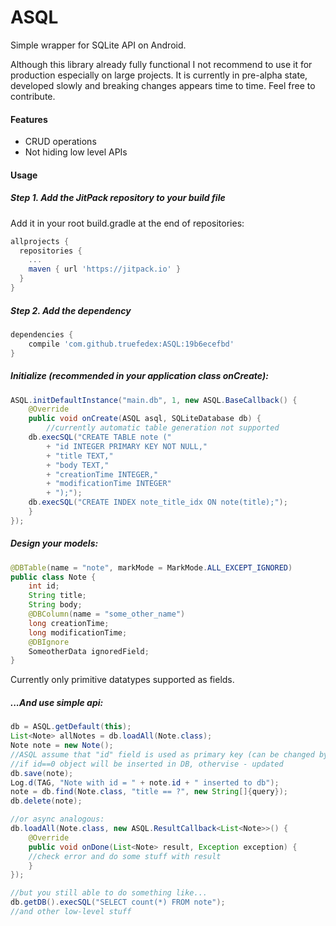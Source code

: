 # ASQL
Simple wrapper for SQLite API on Android.

Although this library already fully functional I not recommend to use it for production especially on large projects. It is currently in pre-alpha state, developed slowly and breaking changes appears time to time. Feel free to contribute.

#### Features
 - CRUD operations
 - Not hiding low level APIs

#### Usage

##### Step 1. Add the JitPack repository to your build file

Add it in your root build.gradle at the end of repositories:
```gradle
allprojects {
  repositories {
    ...
    maven { url 'https://jitpack.io' }
  }
}
```

##### Step 2. Add the dependency

```groovy
dependencies {
	compile 'com.github.truefedex:ASQL:19b6ecefbd'
}
```

##### Initialize (recommended in your application class onCreate):
```java
ASQL.initDefaultInstance("main.db", 1, new ASQL.BaseCallback() {
    @Override
    public void onCreate(ASQL asql, SQLiteDatabase db) {
	    //currently automatic table generation not supported
	db.execSQL("CREATE TABLE note ("
		+ "id INTEGER PRIMARY KEY NOT NULL,"
		+ "title TEXT,"
		+ "body TEXT,"
		+ "creationTime INTEGER,"
		+ "modificationTime INTEGER"
		+ ");");
	db.execSQL("CREATE INDEX note_title_idx ON note(title);");
    }
});
```

##### Design your models:
```java
@DBTable(name = "note", markMode = MarkMode.ALL_EXCEPT_IGNORED)
public class Note {
    int id;
    String title;
    String body;
    @DBColumn(name = "some_other_name")
    long creationTime;
    long modificationTime;
    @DBIgnore
    SomeotherData ignoredField;
}
```
Currently only primitive datatypes supported as fields.

##### ...And use simple api:

```java
db = ASQL.getDefault(this);
List<Note> allNotes = db.loadAll(Note.class);
Note note = new Note();
//ASQL assume that "id" field is used as primary key (can be changed by @DBColumn(primaryKey = true) annotation)
//if id==0 object will be inserted in DB, othervise - updated
db.save(note);
Log.d(TAG, "Note with id = " + note.id + " inserted to db");
note = db.find(Note.class, "title == ?", new String[]{query});
db.delete(note);

//or async analogous:
db.loadAll(Note.class, new ASQL.ResultCallback<List<Note>>() {
    @Override
    public void onDone(List<Note> result, Exception exception) {
	//check error and do some stuff with result
    }
});

//but you still able to do something like...
db.getDB().execSQL("SELECT count(*) FROM note");
//and other low-level stuff
```

